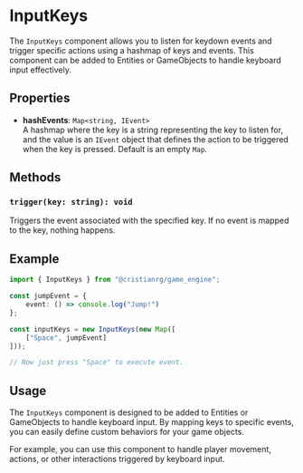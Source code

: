 # InputKeys

The `InputKeys` component allows you to listen for keydown events and trigger specific actions using a hashmap of keys and events. This component can be added to Entities or GameObjects to handle keyboard input effectively.

## Properties

- **hashEvents**: `Map<string, IEvent>`  
  A hashmap where the key is a string representing the key to listen for, and the value is an `IEvent` object that defines the action to be triggered when the key is pressed. Default is an empty `Map`.

## Methods

### `trigger(key: string): void`

Triggers the event associated with the specified key. If no event is mapped to the key, nothing happens.

## Example

```ts
import { InputKeys } from "@cristianrg/game_engine";

const jumpEvent = {
    event: () => console.log("Jump!")
};

const inputKeys = new InputKeys(new Map([
    ["Space", jumpEvent]
]));

// Now just press "Space" to execute event. 
```

## Usage

The `InputKeys` component is designed to be added to Entities or GameObjects to handle keyboard input. By mapping keys to specific events, you can easily define custom behaviors for your game objects.

For example, you can use this component to handle player movement, actions, or other interactions triggered by keyboard input.
